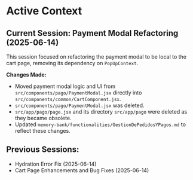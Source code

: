 # Active Context

## Current Session: Payment Modal Refactoring (2025-06-14)

This session focused on refactoring the payment modal to be local to the cart page, removing its dependency on `PopUpContext`.

**Changes Made:**
- Moved payment modal logic and UI from `src/components/pago/PaymentModal.jsx` directly into `src/components/common/CartComponent.jsx`.
- `src/components/pago/PaymentModal.jsx` was deleted.
- `src/app/pago/page.jsx` and its directory `src/app/pago` were deleted as they became obsolete.
- Updated `memory-bank/functionalities/GestionDePedidosYPagos.md` to reflect these changes.

## Previous Sessions:
- Hydration Error Fix (2025-06-14)
- Cart Page Enhancements and Bug Fixes (2025-06-14)
